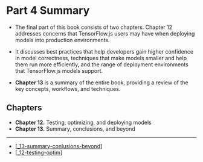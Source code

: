 # Part 4 Summary

- The final part of this book consists of two chapters. Chapter 12 addresses concerns that TensorFlow.js users may have when deploying models into production environments. 
- It discusses best practices that help developers gain higher confidence in model correctness, techniques that make models smaller and help them run more efficiently, and the range of deployment environments that TensorFlow.js models support. 

- **Chapter 13** is a summary of the entire book, providing a review of the key concepts, workflows, and techniques.

## Chapters

- **Chapter 12.** Testing, optimizing, and deploying models
- **Chapter 13.** Summary, conclusions, and beyond

---
- [[_13-summary-conlusions-beyond]]
- [[_12-testing-optim]]

<!-- # Related
- [[_part-3-adv-dl-ts-js]] -->


[//begin]: # "Autogenerated link references for markdown compatibility"
[_13-summary-conlusions-beyond]: 13-summary-conlusions-beyond/_13-summary-conlusions-beyond.md "🎓 Conclusions"
[_12-testing-optim]: 12-testing-optimizing/_12-testing-optim.md "💊 12 TESTING OPTIM"
[//end]: # "Autogenerated link references"